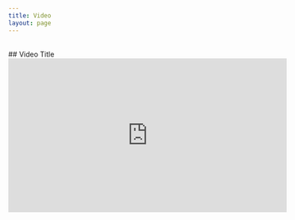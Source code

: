 ```yaml
---
title: Video
layout: page
---
```

<br>
## Video Title
<iframe width="560" height="310" src="https://www.youtube.com/embed/r7XhWUDj-Ts" frameborder="0" allowfullscreen></iframe>